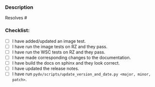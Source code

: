 ### Description

Resolves # <!--(*If this PR is unrelated to a ticket, please erase this line*)-->

<!-- A summary of the change -->

### Checklist:

<!-- Remove any that are not applicable -->

- [ ] I have added/updated an image test.
- [ ] I have run the image tests on RZ and they pass.
- [ ] I have run the WSC tests on RZ and they pass.
- [ ] I have made corresponding changes to the documentation.
- [ ] I have build the docs on sphinx and they look correct.
- [ ] I have updated the release notes.
- [ ] I have run `pydv/scripts/update_version_and_date.py <major, minor, patch>`.
